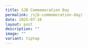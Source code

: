 ```yaml
---
title: SJB Commemoration Day
permalink: /sjb-commemoration-day/
date: 2025-07-16
layout: post
description: ""
image: ""
variant: tiptap
---
```

